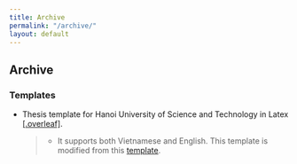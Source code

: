 ```yaml
---
title: Archive
permalink: "/archive/"
layout: default
---
```


## Archive

### Templates

* Thesis template for Hanoi University of Science and Technology in Latex [[.overleaf]](https://www.overleaf.com/latex/templates/thesis-template-for-hanoi-university-of-science-and-technology/nfpspdwmgjmz). 

	> - It supports both Vietnamese and English. This template is modified from this [template](https://github.com/adammarblestone-zz/LaTeX-template-for-Harvard-dissertation).
	

